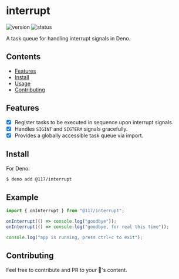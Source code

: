 # interrupt

![version](https://img.shields.io/jsr/v/%40117/interrupt?style=flat-square&color=%23ff51bc&label=version)
![status](https://img.shields.io/github/actions/workflow/status/117/interrupt/deploy.yml?style=flat-square)

A task queue for handling interrupt signals in Deno.

## Contents

- [Features](#features)
- [Install](#install)
- [Usage](#usage)
- [Contributing](#contributing)

## Features

- [x] Register tasks to be executed in sequence upon interrupt signals.
- [x] Handles `SIGINT` and `SIGTERM` signals gracefully.
- [x] Provides a globally accessible task queue via import.

## Install

For Deno:

```sh
$ deno add @117/interrupt
```

## Example

```ts
import { onInterrupt } from "@117/interrupt";

onInterrupt(() => console.log("goodbye"));
onInterrupt(() => console.log("goodbye, for real this time"));

console.log("app is running, press ctrl+c to exit");
```

## Contributing

Feel free to contribute and PR to your 💖's content.
